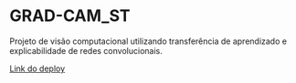 # GRAD-CAM_ST
Projeto de visão computacional utilizando transferência de aprendizado e explicabilidade de redes convolucionais.

[Link do deploy](https://catordogclassifier.herokuapp.com/)
